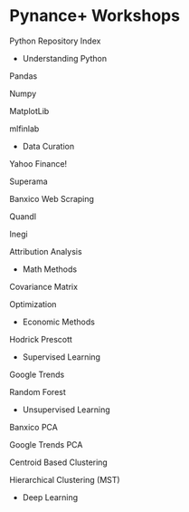 # Pynance+ Workshops
Python Repository Index


- Understanding Python

Pandas

Numpy

MatplotLib

mlfinlab
 
 
- Data Curation

Yahoo Finance!

Superama

Banxico Web Scraping

Quandl

Inegi

Attribution Analysis
 
 
- Math Methods

Covariance Matrix

Optimization
 
 
- Economic Methods

Hodrick Prescott


- Supervised Learning 

Google Trends

Random Forest
 
 
- Unsupervised Learning

Banxico PCA

Google Trends PCA

Centroid Based Clustering

Hierarchical Clustering (MST)


- Deep Learning

